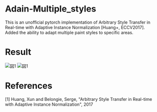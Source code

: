 # Adain-Multiple_styles
This is an unofficial pytorch implementation of Arbitrary Style Transfer in Real-time with Adaptive Instance Normalization [Huang+, ECCV2017].
Added the ability to adapt multiple paint styles to specific areas.
# Result 
![図1](https://user-images.githubusercontent.com/106640971/223925896-0a2dfc72-e64a-4bcc-8cd1-3e49ddb523b4.png)
![図1](https://user-images.githubusercontent.com/106640971/223926305-5494f1ba-abc3-4ed4-9e15-be1736120019.png)

# References
[1] Huang, Xun and Belongie, Serge, "Arbitrary Style Transfer in Real-time with Adaptive Instance Normalization", 2017
